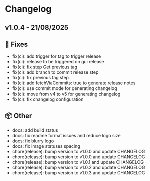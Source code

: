 # Changelog

## v1.0.4 - 21/08/2025

## 🐛 Fixes

- fix(ci): add trigger for tag to trigger release
- fix(ci): release to be triggered on gui release
- fix(ci): fix step Get previous tag
- fix(ci): add branch to commit release step
- fix(ci): fix previous tag step
- fix(ci): add fetchViaCommits: true to generate release notes
- fix(ci): use commit mode for generating changelog
- fix(ci): move from v4 to v5 for generating changelog
- fix(ci): fix changelog configuration

## 📦 Other

- docs: add build status
- docs: fix readme format issues and reduce logo size
- docs: fix blurry logo
- docs: fix image statuses spacing
- chore(release): bump version to v1.0.0 and update CHANGELOG
- chore(release): bump version to v1.0.0 and update CHANGELOG
- chore(release): bump version to v1.0.1 and update CHANGELOG
- chore(release): bump version to v1.0.2 and update CHANGELOG
- chore(release): bump version to v1.0.3 and update CHANGELOG



